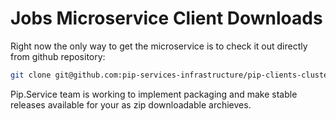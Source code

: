 # Jobs Microservice Client Downloads

Right now the only way to get the microservice is to check it out directly from github repository:

```bash
git clone git@github.com:pip-services-infrastructure/pip-clients-clusters-node.git
```

Pip.Service team is working to implement packaging and make stable releases available for your 
as zip downloadable archieves.